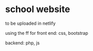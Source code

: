 # school website
to be uploaded in netlify

using the ff for front end:
css, bootstrap

backend:
php, js
